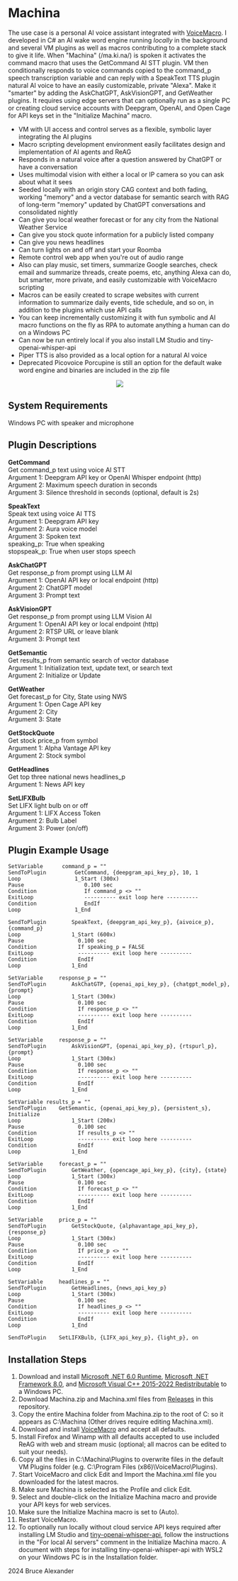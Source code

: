 Machina
==

The use case is a personal AI voice assistant integrated with [VoiceMacro](https://www.voicemacro.net). I developed in C# an AI wake word engine running *locally* in the background and several VM plugins as well as macros contributing to a complete stack to give it life. When "Machina" (/ma.ki.na/) is spoken it activates the command macro that uses the GetCommand AI STT plugin. VM then conditionally responds to voice commands copied to the command_p speech transcription variable and can reply with a SpeakText TTS plugin natural AI voice to have an easily customizable, private "Alexa". Make it "smarter" by adding the AskChatGPT, AskVisionGPT, and GetWeather plugins. It requires using edge servers that can optionally run as a single PC or creating cloud service accounts with Deepgram, OpenAI, and Open Cage for API keys set in the "Initialize Machina" macro.

- VM with UI access and control serves as a flexible, symbolic layer integrating the AI plugins
- Macro scripting development environment easily facilitates design and implementation of AI agents and ReAG
- Responds in a natural voice after a question answered by ChatGPT or have a conversation
- Uses multimodal vision with either a local or IP camera so you can ask about what it sees
- Seeded locally with an origin story CAG context and both fading, working "memory" and a vector database for semantic search with RAG of long-term "memory" updated by ChatGPT conversations and consolidated nightly
- Can give you local weather forecast or for any city from the National Weather Service
- Can give you stock quote information for a publicly listed company
- Can give you news headlines
- Can turn lights on and off and start your Roomba
- Remote control web app when you're out of audio range
- Also can play music, set timers, summarize Google searches, check email and summarize threads, create poems, etc, anything Alexa can do, but smarter, more private, and easily customizable with VoiceMacro scripting
- Macros can be easily created to scrape websites with current information to summarize daily events, tide schedule, and so on, in addition to the plugins which use API calls
- You can keep incrementally customizing it with fun symbolic and AI macro functions on the fly as RPA to automate anything a human can do on a Windows PC
- Can now be run entirely local if you also install LM Studio and tiny-openai-whisper-api
- Piper TTS is also provided as a local option for a natural AI voice
- Deprecated Picovoice Porcupine is still an option for the default wake word engine and binaries are included in the zip file

<p align="center">
  <img src="https://repository-images.githubusercontent.com/811629505/aaa9476f-8ee9-49a2-91e2-549b6dbcd110" />
</p>

System Requirements
--
Windows PC with speaker and microphone

Plugin Descriptions
--

**GetCommand**  
Get command_p text using voice AI STT  
Argument 1: Deepgram API key or OpenAI Whisper endpoint (http) 
Argument 2: Maximum speech duration in seconds  
Argument 3: Silence threshold in seconds (optional, default is 2s)  

**SpeakText**  
Speak text using voice AI TTS  
Argument 1: Deepgram API key  
Argument 2: Aura voice model  
Argument 3: Spoken text  
speaking_p: True when speaking  
stopspeak_p: True when user stops speech  

**AskChatGPT**  
Get response_p from prompt using LLM AI  
Argument 1: OpenAI API key or local endpoint (http)  
Argument 2: ChatGPT model  
Argument 3: Prompt text  

**AskVisionGPT**  
Get response_p from prompt using LLM Vision AI  
Argument 1: OpenAI API key or local endpoint (http)  
Argument 2: RTSP URL or leave blank  
Argument 3: Prompt text  

**GetSemantic**  
Get results_p from semantic search of vector database  
Argument 1: Initialization text, update text, or search text  
Argument 2: Initialize or Update  

**GetWeather**  
Get forecast_p for City, State using NWS  
Argument 1: Open Cage API key  
Argument 2: City  
Argument 3: State  

**GetStockQuote**  
Get stock price_p from symbol  
Argument 1: Alpha Vantage API key  
Argument 2: Stock symbol  

**GetHeadlines**  
Get top three national news headlines_p  
Argument 1: News API key  

**SetLIFXBulb**  
Set LIFX light bulb on or off  
Argument 1: LIFX Access Token  
Argument 2: Bulb Label  
Argument 3: Power (on/off)  

Plugin Example Usage
--

```VoiceMacro
SetVariable	     command_p = ""
SendToPlugin	     GetCommand, {deepgram_api_key_p}, 10, 1
Loop	             1_Start (300x)
Pause	                0.100 sec
Condition	            If command_p <> ""
ExitLoop	            ---------- exit loop here ----------
Condition	            EndIf
Loop	             1_End
```

```VoiceMacro
SendToPlugin	    SpeakText, {deepgram_api_key_p}, {aivoice_p}, {command_p}
Loop	            1_Start (600x)
Pause	              0.100 sec
Condition	          If speaking_p = FALSE
ExitLoop	          ---------- exit loop here ----------
Condition	          EndIf
Loop	            1_End
```

```VoiceMacro
SetVariable	    response_p = ""
SendToPlugin	    AskChatGTP, {openai_api_key_p}, {chatgpt_model_p}, {prompt}
Loop	            1_Start (300x)
Pause	              0.100 sec
Condition	          If response_p <> ""
ExitLoop	          ---------- exit loop here ----------
Condition	          EndIf
Loop	            1_End
```

```VoiceMacro
SetVariable	    response_p = ""
SendToPlugin	    AskVisionGPT, {openai_api_key_p}, {rtspurl_p}, {prompt}
Loop	            1_Start (300x)
Pause	              0.100 sec
Condition	          If response_p <> ""
ExitLoop	          ---------- exit loop here ----------
Condition	          EndIf
Loop	            1_End
```

```VoiceMacro
SetVariable	results_p = ""
SendToPlugin	GetSemantic, {openai_api_key_p}, {persistent_s}, Initialize
Loop	            1_Start (200x)
Pause	              0.100 sec
Condition	          If results_p <> ""
ExitLoop	          ---------- exit loop here ----------
Condition	          EndIf
Loop	            1_End
```

```VoiceMacro
SetVariable	    forecast_p = ""
SendToPlugin	    GetWeather, {opencage_api_key_p}, {city}, {state}
Loop	            1_Start (300x)
Pause	              0.100 sec
Condition	          If forecast_p <> ""
ExitLoop	          ---------- exit loop here ----------
Condition	          EndIf
Loop	            1_End
```

```VoiceMacro
SetVariable	    price_p = ""
SendToPlugin	    GetStockQuote, {alphavantage_api_key_p}, {response_p}
Loop	            1_Start (300x)
Pause	              0.100 sec
Condition	          If price_p <> ""
ExitLoop	          ---------- exit loop here ----------
Condition	          EndIf
Loop	            1_End
```

```VoiceMacro
SetVariable	    headlines_p = ""
SendToPlugin	    GetHeadlines, {news_api_key_p}
Loop	            1_Start (300x)
Pause	              0.100 sec
Condition	          If headlines_p <> ""
ExitLoop	          ---------- exit loop here ----------
Condition	          EndIf
Loop	            1_End
```

```VoiceMacro
SendToPlugin	SetLIFXBulb, {LIFX_api_key_p}, {light_p}, on
```

Installation Steps
--
1. Download and install <a href="https://dotnet.microsoft.com/en-us/download/dotnet/thank-you/runtime-6.0.33-windows-x64-installer?cid=getdotnetcore">Microsoft .NET 6.0 Runtime</a>, <a href="https://aka.ms/dotnet-core-applaunch?framework=Microsoft.NETCore.App&framework_version=8.0.0&arch=x64&rid=win10-x64">Microsoft .NET Framework 8.0</a>, and <a href="https://download.visualstudio.microsoft.com/download/pr/571ad766-28d1-4028-9063-0fa32401e78f/5D3D8C6779750F92F3726C70E92F0F8BF92D3AE2ABD43BA28C6306466DE8A144/VC_redist.x64.exe">Microsoft Visual C++ 2015-2022 Redistributable</a> to a Windows PC.
2. Download Machina.zip and Machina.xml files from <a href="https://github.com/chromagic-development/Machina/releases">Releases</a> in this repository.
3. Copy the entire Machina folder from Machina.zip to the root of C: so it appears as C:\Machina (Other drives require editing Machina.xml).
4. Download and install <a href="https://www.voicemacro.net/download">VoiceMacro</a> and accept all defaults.
5. Install Firefox and Winamp with all defaults accepted to use included ReAG with web and stream music (optional; all macros can be edited to suit your needs).
6. Copy all the files in C:\Machina\Plugins to overwrite files in the default VM Plugins folder (e.g. C:\Program Files (x86)\VoiceMacro\Plugins).
7. Start VoiceMacro and click Edit and Import the Machina.xml file you downloaded for the latest macros.
8. Make sure Machina is selected as the Profile and click Edit.
9. Select and double-click on the Initialize Machina macro and provide your API keys for web services.
10. Make sure the Initialize Machina macro is set to (Auto).
11. Restart VoiceMacro.
12. To optionally run locally without cloud service API keys required after installing LM Studio and <a href="https://github.com/morioka/tiny-openai-whisper-api">tiny-openai-whisper-api</a>, follow the instructions in the "For local AI servers" comment in the Initialize Machina macro. A document with steps for installing tiny-openai-whisper-api with WSL2 on your Windows PC is in the Installation folder.

2024 Bruce Alexander
